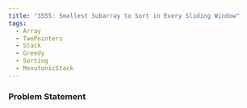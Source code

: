 ```yaml
---
title: "3555: Smallest Subarray to Sort in Every Sliding Window"
tags:
  - Array
  - TwoPointers
  - Stack
  - Greedy
  - Sorting
  - MonotonicStack
---
```

### Problem Statement

